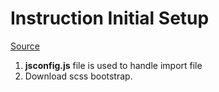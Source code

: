 # Instruction Initial Setup

[Source](https://class.buildwithangga.com/course_playing/full-stack-javascript-developer-website-travel/93)

1. **jsconfig.js** file is used to handle import file
2. Download scss bootstrap.
